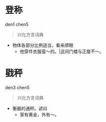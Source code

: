 # 登称
den1 chen5
> 兴化方言词典
- 物体各部分比例适当，看来顺眼
  - 他穿件衣服蛮～的。|这间门楼与正屋不～。

# 戥秤
den3 chen5
> 兴化方言词典
- 衡器的通秤。谚曰
  - 家有黄金，外有～。
